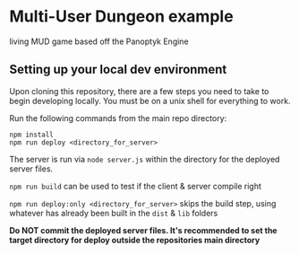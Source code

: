 # Multi-User Dungeon example
living MUD game based off the Panoptyk Engine

## Setting up your local dev environment
Upon cloning this repository, there are a few steps you need to take to begin developing locally. You must be on a unix shell for everything to work. 

Run the following commands from the main repo directory: 
```
npm install
npm run deploy <directory_for_server>
```

The server is run via ```node server.js``` within the directory for the deployed server files.

```npm run build``` can be used to test if the client & server compile right

```npm run deploy:only <directory_for_server>``` skips the build step, using whatever has already been built in the `dist` & `lib` folders

**Do NOT commit the deployed server files. It's recommended to set the target directory for deploy outside the repositories main directory**

